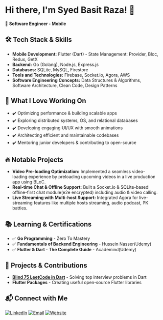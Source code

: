 # Hi there, I'm Syed Basit Raza! 👋  
🚀 **Software Engineer - Mobile**  

## 🛠 Tech Stack & Skills
- **Mobile Development:** Flutter (Dart) - State Management: Provider, Bloc, Redux, GetX
- **Backend:** Go (Golang), Node.js, Express.js
- **Databases:** SQLite, MySQL, Firestore  
- **Tools and Technologies:** Firebase, Socket.io, Agora, AWS
- **Software Engineering Concepts:** Data Structures & Algorithms, Software Architecture, Clean Code, Design Patterns

## 🌟 What I Love Working On
- ✔️ Optimizing performance & building scalable apps
- ✔️ Exploring distributed systems, OS, and relational databases
- ✔️ Developing engaging UI/UX with smooth animations
- ✔️ Architecting efficient and maintainable codebases
- ✔️ Mentoring junior developers & contributing to open-source

## 🔥 Notable Projects
- **Video Pre-loading Optimization:** Implemented a seamless video-loading experience by preloading upcoming videos in a live production app using BLoC.
- **Real-time Chat & Offline Support:** Built a Socket.io & SQLite-based offline-first chat module(e2e encrypted) including audio & video calling.
- **Live Streaming with Multi-host Support:** Integrated Agora for live-streaming features like multiple hosts streaming, audio podcast, PK battles.


## 📚 Learning & Certifications
- ✅ **Go Programming** - Zero To Mastery
- ✅ **Fundamentals of Backend Engineering** - Hussein Nasser(Udemy)
- ✅ **Flutter & Dart - The Complete Guide** - Academind(Udemy)

## 🚀 Projects & Contributions  
- **[Blind 75 LeetCode in Dart]([https://github.com/yourrepo](https://github.com/BasitRaza228/dart-leetcode-blind75))** - Solving top interview problems in Dart  
- **Flutter Packages** - Creating useful open-source Flutter libraries  

## 📬 Connect with Me  
[![LinkedIn](https://img.shields.io/badge/-LinkedIn-blue?logo=LinkedIn)](https://www.linkedin.com/in/basit228/) [![Email](https://img.shields.io/badge/-Email-red?logo=gmail&logoColor=white)](mailto:basitraza228@gmail.com) [![Website](https://img.shields.io/badge/-Portfolio-000?logo=google-chrome&logoColor=white)](https://syed-basit.netlify.app/)
